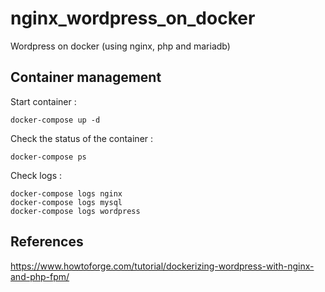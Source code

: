 # nginx_wordpress_on_docker

Wordpress on docker (using nginx, php and mariadb)
    
## Container management

Start container :
   
    docker-compose up -d
   
Check the status of the container :

    docker-compose ps
    
Check logs :

    docker-compose logs nginx
    docker-compose logs mysql
    docker-compose logs wordpress

## References

https://www.howtoforge.com/tutorial/dockerizing-wordpress-with-nginx-and-php-fpm/
